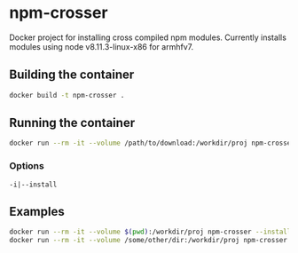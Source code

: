 # npm-crosser

Docker project for installing cross compiled npm modules. Currently installs modules using node v8.11.3-linux-x86 for armhfv7.

## Building the container

```bash
docker build -t npm-crosser .
```

## Running the container

```bash
docker run --rm -it --volume /path/to/download:/workdir/proj npm-crosser [OPTIONS] [ARGS]
```

### Options

    -i|--install

## Examples

```bash
docker run --rm -it --volume $(pwd):/workdir/proj npm-crosser --install unix-dgram
docker run --rm -it --volume /some/other/dir:/workdir/proj npm-crosser -i unix-dgram shx ionic
```
